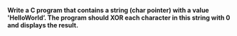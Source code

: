 <b>Write a C program that contains a string (char pointer) with a value \'HelloWorld’. The program should XOR each character in this string with 0 and displays the result.</b>
